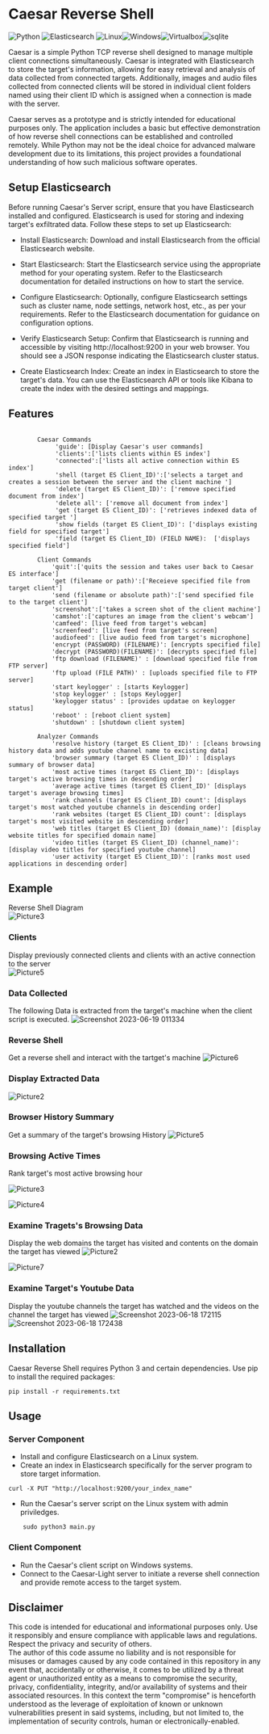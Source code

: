 # Caesar Reverse Shell

<img src="https://img.shields.io/badge/Python-FFD43B?style=for-the-badge&logo=python&logoColor=blue" alt="Python"> <img src="https://img.shields.io/badge/Elastic_Search-005571?style=for-the-badge&logo=elasticsearch&logoColor=white" alt="Elasticsearch"> <img src="https://img.shields.io/badge/Linux-FCC624?style=for-the-badge&logo=linux&logoColor=black" alt="Linux"><img src="https://img.shields.io/badge/Windows-0078D6?style=for-the-badge&logo=windows&logoColor=white" alt="Windows"><img src="https://img.shields.io/badge/VirtualBox-21416b?style=for-the-badge&logo=VirtualBox&logoColor=white" alt="Virtualbox"><img src="https://img.shields.io/badge/Sqlite-003B57?style=for-the-badge&logo=sqlite&logoColor=white" alt="sqlite">

Caesar is a simple Python TCP reverse shell designed to manage multiple client connections simultaneously. Caesar is integrated with Elasticsearch to store the target's information, allowing for easy retrieval and analysis of data collected from connected targets. Additionally, images and audio files collected from connected clients will be stored in individual client folders named using their client ID which is assigned when a connection is made with the server.

Caesar serves as a prototype and is strictly intended for educational purposes only. The application includes a basic but effective demonstration of how reverse shell connections can be established and controlled remotely. While Python may not be the ideal choice for advanced malware development due to its limitations, this project provides a foundational understanding of how such malicious software operates.



## Setup Elasticsearch
Before running Caesar's Server script, ensure that you have Elasticsearch installed and configured. Elasticsearch is used for storing and indexing target's exfiltrated data. Follow these steps to set up Elasticsearch:

* Install Elasticsearch: Download and install Elasticsearch from the official Elasticsearch website.

* Start Elasticsearch: Start the Elasticsearch service using the appropriate method for your operating system. Refer to the Elasticsearch documentation for detailed instructions on how to start the service.

* Configure Elasticsearch: Optionally, configure Elasticsearch settings such as cluster name, node settings, network host, etc., as per your requirements. Refer to the Elasticsearch documentation for guidance on configuration options.

* Verify Elasticsearch Setup: Confirm that Elasticsearch is running and accessible by visiting http://localhost:9200 in your web browser. You should see a JSON response indicating the Elasticsearch cluster status.

* Create Elasticsearch Index: Create an index in Elasticsearch to store the target's data. You can use the Elasticsearch API or tools like Kibana to create the index with the desired settings and mappings.



## Features

```

        Caesar Commands
             'guide': [Display Caesar's user commands]
             'clients':['lists clients within ES index']
             'connected':['lists all active connection within ES index']
             'shell (target ES Client_ID)':['selects a target and creates a session between the server and the client machine ']
             'delete (target ES Client_ID)': ['remove specified document from index']
             'delete all': ['remove all document from index']
             'get (target ES Client_ID)': ['retrieves indexed data of specified target ']
             'show fields (target ES Client_ID)': ['displays existing field for specified target']
             'field (target ES Client_ID) (FIELD NAME):  ['displays specified field']

        Client Commands                                                
            'quit':['quits the session and takes user back to Caesar ES interface']           
            'get (filename or path)':['Receieve specified file from target client']
            'send (filename or absolute path)':['send specified file to the target client']      
            'screenshot':['takes a screen shot of the client machine']
            'camshot':['captures an image from the client's webcam']  
            'camfeed': [live feed from target's webcam]
            'screenfeed': [live feed from target's screen]
            'audiofeed': [live audio feed from target's microphone]
            'encrypt (PASSWORD) (FILENAME)': [encrypts specified file]            
            'decrypt (PASSWORD)(FILENAME)': [decrypts specified file]   
            'ftp download (FILENAME)' : [download specified file from FTP server]
            'ftp upload (FILE PATH)' : [uploads specified file to FTP server]      
            'start keylogger' : [starts Keylogger]
            'stop keylogger' : [stops Keylogger]
            'keylogger status' : [provides updatae on keylogger status]
            'reboot' : [reboot client system]
            'shutdown' : [shutdown client system]

        Analyzer Commands
            'resolve history (target ES Client_ID)' : [cleans browsing history data and adds youtube channel name to excisting data]
            'browser summary (target ES Client_ID)' : [displays summary of browser data]
            'most active times (target ES Client_ID)': [displays target's active browsing times in descending order]
            'average active times (target ES Client_ID)' [displays target's average browsing times]
            'rank channels (target ES Client_ID) count': [displays target's most watched youtube channels in descending order]
            'rank websites (target ES Client_ID) count': [displays target's most visited website in descending order]
            'web titles (target ES Client_ID) (domain_name)': [display website titles for specified domain name]
            'video titles (target ES Client_ID) (channel_name)': [display video titles for specified youtube channel]
            'user activity (target ES Client_ID)': [ranks most used applications in descending order]

```

## Example 

Reverse Shell Diagram\
![Picture3](https://github.com/8itwise/Caesar-Reverse-Shell/assets/18365258/01fbe7d9-9871-4f1c-8c1c-71bd657fd40a)



### Clients
Display previously connected clients and clients with an active connection to the server\
![Picture5](https://github.com/8itwise/Caesar-Reverse-Shell/assets/18365258/78420df0-11b1-4671-8dcb-87f66ae29ed4)



### Data Collected
The following Data is extracted from the target's machine when the client script is executed. 
![Screenshot 2023-06-19 011334](https://github.com/8itwise/Caesar-Reverse-Shell/assets/18365258/448a902f-f501-49bc-b148-00f41396f9e2)




### Reverse Shell
Get a reverse shell and interact with the tartget's machine
![Picture6](https://github.com/8itwise/Caesar-Reverse-Shell/assets/18365258/1f4e3bd2-05fd-4fd0-a6d8-7f1d9160c147)



### Display Extracted Data
![Picture2](https://github.com/8itwise/Caesar-Reverse-Shell/assets/18365258/c70617d0-a659-46ac-b31d-86a2c0672fb8)


### Browser History Summary
Get a summary of the target's browsing History
![Picture5](https://github.com/8itwise/Caesar-Reverse-Shell/assets/18365258/ce2b5867-1d96-4228-a34a-0f62f2ae9735)



### Browsing Active Times 
Rank target's most active browsing hour

![Picture3](https://github.com/8itwise/Caesar-Reverse-Shell/assets/18365258/93ba9d95-0fb8-4d72-8033-adf595a42a5d)

![Picture4](https://github.com/8itwise/Caesar-Reverse-Shell/assets/18365258/eeb3b180-0dc7-4de7-8297-406322aefa00)



### Examine Tragets's Browsing Data 
Display the web domains the target has visited and contents on the domain the target has viewed
![Picture2](https://github.com/8itwise/Caesar-Reverse-Shell/assets/18365258/a3f58e1a-a19a-45d4-8340-70439f4cd2e4)

![Picture7](https://github.com/8itwise/Caesar-Reverse-Shell/assets/18365258/6c4d0f54-265f-44b8-961f-ecf2ca8706dd)


### Examine Target's Youtube Data 
Display the youtube channels the target has watched and the videos on the channel the target has viewed
![Screenshot 2023-06-18 172115](https://github.com/8itwise/Caesar-Reverse-Shell/assets/18365258/afee1ef1-5a18-456f-a479-8e6643751461)
![Screenshot 2023-06-18 172438](https://github.com/8itwise/Caesar-Reverse-Shell/assets/18365258/7fc35cef-358a-4d4c-a088-340171860511)



## Installation

Caesar Reverse Shell requires Python 3 and certain dependencies. Use pip to install the required packages:

```
pip install -r requirements.txt
```


## Usage

### Server Component
* Install and configure Elasticsearch on a Linux system.
* Create an index in Elasticsearch specifically for the server program to store target information.
```
curl -X PUT "http://localhost:9200/your_index_name"
```
* Run the Caesar's server script on the Linux system with admin priviledges.

```
    sudo python3 main.py
```

### Client Component

* Run the Caesar's client script on Windows systems.
* Connect to the Caesar-Light server to initiate a reverse shell connection and provide remote access to the target system.


## Disclaimer

This code is intended for educational and informational purposes only. Use it responsibly and ensure compliance with applicable laws and regulations. Respect the privacy and security of others.  
The author of this code assume no liability and is not responsible for misuses or damages caused by any code contained in this repository in any event that, accidentally or otherwise, it comes to be utilized by a threat agent or unauthorized entity as a means to compromise the security, privacy, confidentiality, integrity, and/or availability of systems and their associated resources. In this context the term "compromise" is henceforth understood as the leverage of exploitation of known or unknown vulnerabilities present in said systems, including, but not limited to, the implementation of security controls, human or electronically-enabled.
